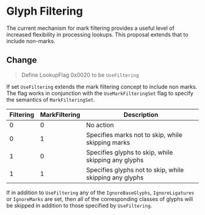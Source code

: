 # Glyph Filtering

The current mechanism for mark filtering provides a useful level of increased
flexibility in processing lookups. This proposal extends that to include non-marks.

## Change

> Define LookupFlag 0x0020 to be `UseFiltering`

If set `UseFiltering` extends the mark filtering concept to include non marks. The
flag works in conjunction with the `UseMarkFilteringSet` flag to specify the
semantics of `MarkFilteringSet`.

Filtering | MarkFiltering | Description
--------- | ------------- | -----------
0         | 0             | No action
0         | 1             | Specifies marks not to skip, while skipping marks
1		  | 0             | Specifies glyphs to skip, while skipping any glyphs
1         | 1             | Specifies glyphs not to skip, while skipping any glyphs

If in addition to `UseFiltering` any of the `IgnoreBaseGlyphs`, `IgnoreLigatures` or
`IgnoreMarks` are set, then all of the corresponding classes of glyphs will be
skipped in addition to those specified by `UseFiltering`.
